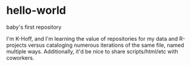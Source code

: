 # hello-world
baby's first repository


I'm K-Hoff, and I'm learning the value of repositories for my data and R-projects versus cataloging numerous iterations of the same file, named multiple ways.  Additionally, it'd be nice to share scripts/html/etc with coworkers.
